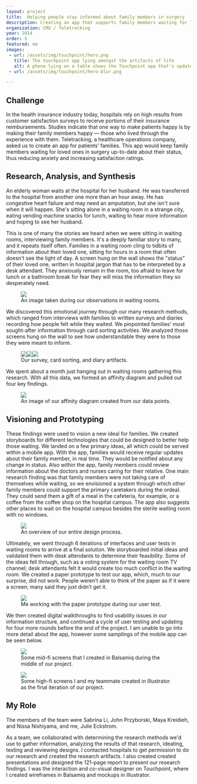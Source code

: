 ```yaml
---
layout: project
title:  Helping people stay informed about family members in surgery
description: Creating an app that supports family members waiting for loved ones in surgery, and keeps them up to date about any changes.
organization: CMU / Teletracking
year: 2014
order: 5
featured: no
images: 
 - url: /assets/img/touchpoint/hero.png
   title: The touchpoint app lying amongst the artifacts of life
   alt: A phone lying on a table shows the Touchpoint app that's updated with Ben's surgery progress.
 - url: /assets/img/touchpoint/hero-blur.png

---
```


## Challenge

In the health insurance industry today, hospitals rely on high results from customer satisfaction surveys to receive portions of their insurance reimbursements. Studies indicate that one way to make patients happy is by making their family members happy — those who lived through the experience with them. Teletracking, a healthcare operations company, asked us to create an app for patients’ families. This app would keep family members waiting for loved ones in surgery up-to-date about their status, thus reducing anxiety and increasing satisfaction ratings.

## Research, Analysis, and Synthesis

An elderly woman waits at the hospital for her husband. He was transferred to the hospital from another one more than an hour away. He has congestive heart failure and may need an amputation, but she isn't sure when it will happen. She's sitting alone in a waiting room in a strange city, eating vending machine snacks for lunch, waiting to hear more information and hoping to see her husband.

This is one of many the stories we heard when we were sitting in waiting rooms, interviewing family members. It's a deeply familiar story to many, and it repeats itself often. Families in a waiting room cling to tidbits of information about their loved one, sitting for hours in a room that often doesn't see the light of day. A screen hung on the wall shows the "status" of their loved one, written in hospital jargon that has to be interpreted by a desk attendant. They anxiously remain in the room, too afraid to leave for lunch or a bathroom break for fear they will miss the information they so desperately need.

<figure><img class="image ten columns" src="/assets/img/touchpoint/observations.jpg"><figcaption>An image taken during our observations in waiting rooms.</figcaption></figure>

We discovered this emotional journey through our many research methods, which ranged from interviews with families to written surveys and diaries recording how people felt while they waited. We pinpointed families' most sought-after information through card sorting activities. We analyzed those screens hung on the wall to see how understandable they were to those they were meant to inform.

<figure><img class="image four columns" src="/assets/img/touchpoint/survey.jpg"><img class="image four columns" src="/assets/img/touchpoint/cardsort.jpg"><img class="image four columns" src="/assets/img/touchpoint/diary.jpg"><figcaption>Our survey, card sorting, and diary artifacts.</figcaption></figure>

We spent about a month just hanging out in waiting rooms gathering this research. With all this data, we formed an affinity diagram and pulled out four key findings.

<figure><img class="image twelve columns" src="/assets/img/touchpoint/affinity.jpg"><figcaption>An image of our affinity diagram created from our data points.</figcaption></figure>

## Visioning and Prototyping

These findings were used to vision a new ideal for families. We created storyboards for different technologies that could be designed to better help those waiting. We landed on a few primary ideas, all which could be served within a mobile app. With the app, families would receive regular updates about their family member, in real time. They would be notified about any change in status. Also within the app, family members could review information about the doctors and nurses caring for their relative. One main research finding was that family members were not taking care of themselves while waiting, so we envisioned a system through which other family members could support the primary caretakers during the ordeal. They could send them a gift of a meal in the cafeteria, for example, or a coffee from the coffee shop on the hospital campus. The app also suggests other places to wait on the hospital campus besides the sterile waiting room with no windows.

<figure><img class="image ten columns" src="/assets/img/touchpoint/designprocess.png"><figcaption>An overview of our entire design process.</figcaption></figure>

Ultimately, we went through 6 iterations of interfaces and user tests in waiting rooms to arrive at a final solution. We storyboarded initial ideas and validated them with desk attendants to determine their feasibility. Some of the ideas fell through, such as a voting system for the waiting room TV channel; desk attendants felt it would create too much conflict in the waiting room. We created a paper prototype to test our app, which, much to our surprise, did not work. People weren’t able to think of the paper as if it were a screen; many said they just didn’t get it. 

<figure><img class="image ten columns" src="/assets/img/touchpoint/paperprototype-usertest.jpg"><figcaption>Me working with the paper prototype during our user test.</figcaption></figure>

We then created digital walkthroughs to find usability issues in our information structure, and continued a cycle of user testing and updating for four more rounds before the end of the project. I am unable to go into more detail about the app, however some samplings of the mobile app can be seen below.

<figure><img class="image ten columns" src="/assets/img/touchpoint/midfi.png"><figcaption>Some mid-fi screens that I created in Balsamiq during the middle of our project.</figcaption></figure>

<figure><img class="image ten columns" src="/assets/img/touchpoint/hifi.png"><figcaption>Some high-fi screens I and my teammate created in Illustrator as the final iteration of our project.</figcaption></figure>


## My Role

The members of the team were Sabrina Li, John Przyborski, Maya Kreidieh, and Nissa Nishiyama, and me, Julie Eckstrom. 

As a team, we collaborated with determining the research methods we'd use to gather information, analyzing the results of that research, ideating, testing and reviewing designs. I contacted hospitals to get permission to do our research and created the research artifacts. I also created created presentations and designed the 121-page report to present our research findings. I was the interaction and co-visual designer on Touchpoint, where I created wireframes in Balsamiq and mockups in Illustrator.